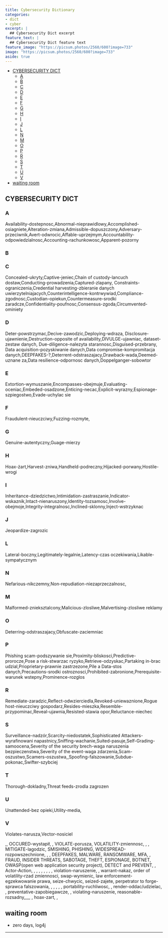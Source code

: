 ```yaml
---
title: Cybersecurity Dictionary
categories:
- dict
- cyber
excerpt: |
  ## Cybersecurity Dict excerpt
feature_text: |  
  ## Cybersecurity Dict feature text
feature_image: "https://picsum.photos/2560/600?image=733"
image: "https://picsum.photos/2560/600?image=733"
aside: true
---
```


- [CYBERSECURITY DICT](#cybersecurity-dict)
  - [A](#a)
  - [B](#b)
  - [C](#c)
  - [D](#d)
  - [E](#e)
  - [F](#f)
  - [G](#g)
  - [H](#h)
  - [I](#i)
  - [J](#j)
  - [L](#l)
  - [N](#n)
  - [M](#m)
  - [O](#o)
  - [P](#p)
  - [R](#r)
  - [S](#s)
  - [T](#t)
  - [U](#u)
  - [V](#v)
- [waiting room](#waiting-room)

## CYBERSECURITY DICT

### A

Availability-dostepnosc,Abnormal-nieprawidlowy,Accomplished-osiagniete,Alteration-zmiana,Admissible-dopuszczony,Adversary-przeciwnik,Avert-odwrocic,Affable-uprzejmym,Accountability-odpowiedzialnosc,Accounting-rachunkowosc,Apparent-pozorny

### B

### C

Concealed-ukryty,Captive-jeniec,Chain of custody-lancuch dostaw,Conducting-prowadzenia,Captured-zlapany, Constraints-ograniczenia,Credential harvesting-zbieranie danych uwierzytelniajacych,Counterintelligence-kontrwywiad,Compliance-zgodnosc,Custodian-opiekun,Countermeasure-srodki zaradcze,Confidentiality-poufnosc,Consensus-zgoda,Circumvented-ominiety

### D

Deter-powstrzymac,Decive-zawodzic,Deploying-wdraza, Disclosure-ujawnienie,Destruction-opposite of availability,DIVULGE-ujawniac, dataset-zestaw danych, Due-diligence-nalezyta starannosc,Disguised-przebrany,
Data acquisition-pozyskiwanie danych,Data compromise-kompromitacja danych,DEEPFAKES-?,Deterrent-odstraszajacy,Drawback-wada,Deemed-uznane za,Data resilience-odpornosc danych,Doppelganger-sobowtor

### E

Extortion-wymuszanie,Encompasses-obejmuje,Evaluating-oceniac,Embeded-osadzone,Enticing-necac,Explicit-wyrazny,Espionage-szpiegostwo,Evade-uchylac sie

### F

Fraudulent-nieuczciwy,Fuzzing-rozmyte,

### G

Genuine-autentyczny,Guage-mierzy

### H

Hoax-żart,Harvest-zniwa,Handheld-podreczny,Hijacked-porwany,Hostile-wrogi

### I

Inheritance-dziedzictwo,Intimidation-zastraszanie,Indicator-wskaznik,Intact-nienaruszony,Identity-tozsamosc,Involve-obejmoje,Integrity-integralnosc,Inclined-sklonny,Inject-wstrzyknac

### J

Jeopardize-zagrozic

### L

Lateral-boczny,Legitimately-legalnie,Latency-czas oczekiwania,Likable-sympatycznym

### N

Nefarious-nikczemny,Non-repudiation-niezaprzeczalnosc,

### M

Malformed-znieksztalcony,Malicious-zlosliwe,Malvertising-zlosliwe reklamy

### O

Deterring-odstraszajacy,Obfuscate-zaciemniac

### P

Phishing scam-podszywanie sie,Proximity-bliskosci,Predictive-prorocze,Pose a risk-stwarzac ryzyko,Retrieve-odzyskac,Partaking in-brac udzial,Prioprietary-prawnie zastrzezone,Pile a Data-stos danych,Precautions-srodki ostroznosci,Prohibited-zabronione,Prerequisite-warunek wstepny,Prominence-rozglos

### R

Remediate-zaradzic,Reflect-odwzierciedla,Revoked-uniewaznione,Rogue host-nieuczciwy gospodarz,Resides-mieszka,Resemble-przypominac,Reveal-ujawnia,Resisted-stawia opor,Reluctance-niechec

### S

Surveillance-nadzór,Scarcity-niedostatek,Sophisticated Attackers-wyrafinowani napastnicy,Sniffing-wachanie,Suited-pasuje,Self-Grading-samoocena,Severity of the security brech-waga naruszenia bezpieczenstwa,Severity of the event-waga zdarzenia,Scam-oszustwo,Scamers-oszustwa,,Spoofing-falszowanie,Subdue-pokonac,Swifter-szybciej

### T

Thorough-dokladny,Threat feeds-zrodla zagrozen

### U

Unattended-bez opieki,Utility-media,

### V

Violates-narusza,Vector-nosiciel


,,    OCCURED-wystapił,   ,  VIOLATE-porusza, VOLATILITY-zmiennosc, , , MITIGATE-lagodzic,  SMISHING, PHISHING, WIDESPREAD-rozpowszechnione,  , ,   DEEPFAKES, MALWARE, RANSOMWARE, MFA, ,  FRAUD, INSIDER THREATS, SABOTAGE, THEFT, ESPIONAGE, BOTNET, OWASP(open web application security project), DETECT and PREVENT, , Actor-Action,  , , ,    , , , , ,  violation-naruszenie, , warrant-nakaz, order of volatility-rzad zmiennosci, swap-wymienic, law enforcement-egzekwowanie prawa, seize-chwycic, seized-zajete, perpetrator to forge-sprawca falszowania, , , , , , portability-ruchliwosc, , render-oddac/udzielac, , preventative-zapobiegawcze, , violating-naruszenie, reasonable-rozsadny,,,,, , hoax-zart, , 

## waiting room

- zero days, log4j

---
